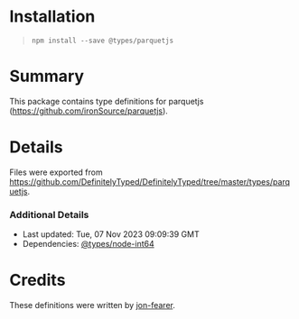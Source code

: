 # Installation
> `npm install --save @types/parquetjs`

# Summary
This package contains type definitions for parquetjs (https://github.com/ironSource/parquetjs).

# Details
Files were exported from https://github.com/DefinitelyTyped/DefinitelyTyped/tree/master/types/parquetjs.

### Additional Details
 * Last updated: Tue, 07 Nov 2023 09:09:39 GMT
 * Dependencies: [@types/node-int64](https://npmjs.com/package/@types/node-int64)

# Credits
These definitions were written by [jon-fearer](https://github.com/jon-fearer).
